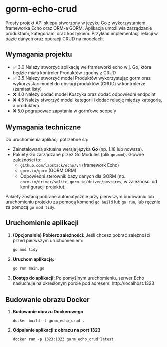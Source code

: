 # gorm-echo-crud
Prosty projekt API sklepu stworzony w języku Go z wykorzystaniem frameworka Echo oraz ORM-a GORM. Aplikacja umożliwia zarządzanie produktami, kategoriami oraz koszykiem. Przykład implementacji relacji w bazie danych oraz operacji CRUD na modelach.

## Wymagania projektu

* ✅ 3.0 Należy stworzyć aplikację we frameworki echo w j. Go, która będzie miała kontroler Produktów zgodny z CRUD
* ✅ 3.5 Należy stworzyć model Produktów wykorzystując gorm oraz wykorzystać model do obsługi produktów (CRUD) w kontrolerze (zamiast listy)
* ❌ 4.0 Należy dodać model Koszyka oraz dodać odpowiedni endpoint
* ❌ 4.5 Należy stworzyć model kategorii i dodać relację między kategorią, a produktem
* ❌ 5.0 pogrupować zapytania w gorm’owe scope'y

## Wymagania techniczne

Do uruchomienia aplikacji potrzebne są:

*   Zainstalowana aktualna wersja języka **Go** (np. 1.18 lub nowsza).
*   Pakiety Go zarządzane przez Go Modules (plik `go.mod`). Główne zależności to:
    *   `github.com/labstack/echo/v4` (framework Echo)
    *   `gorm.io/gorm` (GORM ORM)
    *   Odpowiedni sterownik bazy danych dla GORM (np. `gorm.io/driver/sqlite`, `gorm.io/driver/postgres`, w zależności od konfiguracji projektu).

Pakiety zostaną pobrane automatycznie przy pierwszym budowaniu lub uruchomieniu projektu za pomocą komend `go build` lub `go run`, lub ręcznie za pomocą `go mod tidy`.

## Uruchomienie aplikacji

1.  **(Opcjonalnie) Pobierz zależności:**
    Jeśli chcesz pobrać zależności przed pierwszym uruchomieniem:
    ```bash
    go mod tidy
    ```

2.  **Uruchom aplikację:**
    ```bash
    go run main.go
    ```

3.  **Dostęp do aplikacji:**
    Po pomyślnym uruchomieniu, serwer Echo nasłuchuje na określonym porcie pod adresem: http://localhost:1323

## Budowanie obrazu Docker

1.  **Budowanie obrazu Dockerowego**
    ```
    docker build -t gorm_echo_crud .
    ```

2.  **Odpalanie aplikacji z obrazu na port 1323**
    ```
    docker run -p 1323:1323 gorm_echo_crud:latest 
    ```

